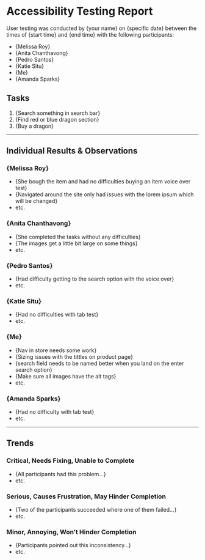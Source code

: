 # Accessibility Testing Report

User testing was conducted by {your name} on {specific date} between the times of {start time} and {end time} with the following participants:

- {Melissa Roy}
- {Anita Chanthavong}
- {Pedro Santos}
- {Katie Situ}
- {Me}
- {Amanda Sparks}

## Tasks

1. {Search something in search bar}
2. {Find red or blue dragon section}
3. {Buy a dragon}

---

## Individual Results & Observations

### {Melissa Roy}

- {She bough the item and had no difficulties buying an item voice over test}
- {Navigated around the site only had issues with the lorem ipsum which will be changed}
- etc.

### {Anita Chanthavong}

- {She completed the tasks without any difficulties}
- {The images get a little bit large on some things}
- etc.

### {Pedro Santos}

- {Had difficulty getting to the search option with the voice over}
- etc.

### {Katie Situ}

- {Had no difficulties with tab test}
- etc.

### {Me}

- {Nav in store needs some work}
- {Sizing issues with the tittles on product page}
- {search field needs to be named better when you land on the enter search option}
- {Make sure all images have the alt tags}
- etc.

### {Amanda Sparks}

- {Had no difficulty with tab test}
- etc.

---

## Trends

### Critical, Needs Fixing, Unable to Complete

- {All participants had this problem…}
- etc.

### Serious, Causes Frustration, May Hinder Completion

- {Two of the participants succeeded where one of them failed…}
- etc.

### Minor, Annoying, Won’t Hinder Completion

- {Participants pointed out this inconsistency…}
- etc.
